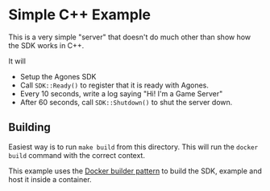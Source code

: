 # Simple C++ Example

This is a very simple "server" that doesn't do much other than show how the SDK works in C++.

It will
- Setup the Agones SDK
- Call `SDK::Ready()` to register that it is ready with Agones.
- Every 10 seconds, write a log saying "Hi! I'm a Game Server"
- After 60 seconds, call `SDK::Shutdown()` to shut the server down.

## Building

Easiest way is to run `make build` from this directory. This will run the `docker build` command with the correct context.

This example uses the [Docker builder pattern](https://docs.docker.com/develop/develop-images/multistage-build/) to
build the SDK, example and host it inside a container.